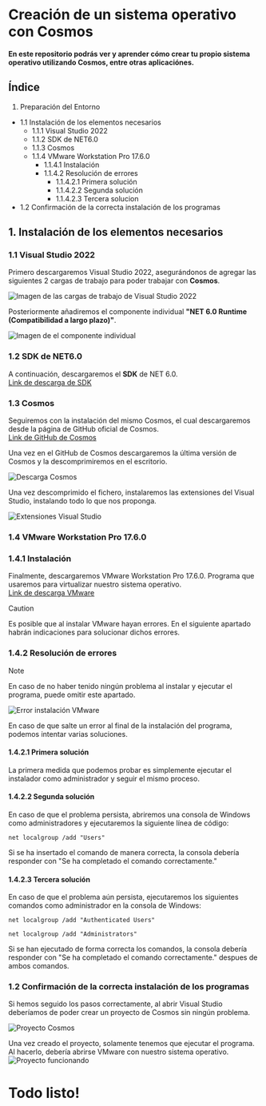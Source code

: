 # Creación de un sistema operativo con Cosmos  
**En este repositorio podrás ver y aprender cómo crear tu propio sistema operativo utilizando Cosmos, entre otras aplicaciónes.**  
## Índice
1. Preparación del Entorno
 - 1.1 Instalación de los elementos necesarios
    - 1.1.1 Visual Studio 2022
    - 1.1.2 SDK de NET6.0
    - 1.1.3 Cosmos
    - 1.1.4 VMware Workstation Pro 17.6.0
      - 1.1.4.1 Instalación
      - 1.1.4.2 Resolución de errores
        - 1.1.4.2.1 Primera solución
        - 1.1.4.2.2 Segunda solución
        - 1.1.4.2.3 Tercera solucion
 - 1.2 Confirmación de la correcta instalación de los programas
  
## 1. Instalación de los elementos necesarios 
### 1.1 Visual Studio 2022  
Primero descargaremos Visual Studio 2022, asegurándonos de agregar las siguientes 2 cargas de trabajo para poder trabajar con **Cosmos**.  
  
![Imagen de las cargas de trabajo de Visual Studio 2022](https://github.com/user-attachments/assets/a5fb8d04-524d-4510-b916-25ac2fafd131)

Posteriormente añadiremos el componente individual **"NET 6.0 Runtime (Compatibilidad a largo plazo)"**.  
  
![Imagen de el componente individual](https://github.com/user-attachments/assets/6669a779-2fdc-48c4-9730-a9105fa04024)

### 1.2 SDK de NET6.0
A continuación, descargaremos el **SDK** de NET 6.0.  
[Link de descarga de SDK](https://dotnet.microsoft.com/en-us/download/dotnet/6.0)  

### 1.3 Cosmos  
Seguiremos con la instalación del mismo Cosmos, el cual descargaremos desde la página de GitHub oficial de Cosmos.  
[Link de GitHub de Cosmos](https://github.com/CosmosOS/Cosmos)  

Una vez en el GitHub de Cosmos descargaremos la última versión de Cosmos y la descomprimiremos en el escritorio.  

![Descarga Cosmos](https://github.com/user-attachments/assets/0d45c25e-3d0d-46e2-b803-4f849d1d343f)  

Una vez descomprimido el fichero, instalaremos las extensiones del Visual Studio, instalando todo lo que nos proponga.  

![Extensiones Visual Studio](https://github.com/user-attachments/assets/ec3bf217-044a-4a96-9fe5-e0015328e04f)  

### 1.4 VMware Workstation Pro 17.6.0
### 1.4.1 Instalación
Finalmente, descargaremos VMware Workstation Pro 17.6.0. Programa que usaremos para virtualizar nuestro sistema operativo.  
[Link de descarga VMware](https://blogs.vmware.com/workstation/2024/05/vmware-workstation-pro-now-available-free-for-personal-use.html)  

> [!CAUTION]
> Es posible que al instalar VMware hayan errores. En el siguiente apartado habrán indicaciones para solucionar dichos errores.

### 1.4.2 Resolución de errores  
> [!NOTE]
> En caso de no haber tenido ningún problema al instalar y ejecutar el programa, puede omitir este apartado.
  
![Error instalación VMware](https://github.com/user-attachments/assets/60df2018-c099-494b-b2e5-699c5bfa9eff)

En caso de que salte un error al final de la instalación del programa, podemos intentar varias soluciones.  
#### 1.4.2.1 Primera solución  
La primera medida que podemos probar es simplemente ejecutar el instalador como administrador y seguir el mismo proceso.  
#### 1.4.2.2 Segunda solución
En caso de que el problema persista, abriremos una consola de Windows como administradores y ejecutaremos la siguiente línea de código:
```
net localgroup /add "Users"
```  
Si se ha insertado el comando de manera correcta, la consola debería responder con "Se ha completado el comando correctamente."  
#### 1.4.2.3 Tercera solución
En caso de que el problema aún persista, ejecutaremos los siguientes comandos como administrador en la consola de Windows:
```
net localgroup /add "Authenticated Users"
```      
```
net localgroup /add "Administrators"
```   
Si se han ejecutado de forma correcta los comandos, la consola debería responder con "Se ha completado el comando correctamente." despues de ambos comandos.  
### 1.2 Confirmación de la correcta instalación de los programas
Si hemos seguido los pasos correctamente, al abrir Visual Studio deberíamos de poder crear un proyecto de Cosmos sin ningún problema.

![Proyecto Cosmos](https://github.com/user-attachments/assets/19e7a32f-a5f2-4e32-8ceb-73a9f68469d2)

Una vez creado el proyecto, solamente tenemos que ejecutar el programa. Al hacerlo, debería abrirse VMware con nuestro sistema operativo.   
![Proyecto funcionando](https://github.com/user-attachments/assets/67cf54de-02a8-4001-baed-8519b0ddbc51)   
# Todo listo!
